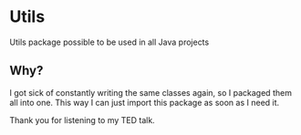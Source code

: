 # Utils
Utils package possible to be used in all Java projects

## Why?
I got sick of constantly writing the same classes again, so I packaged them all into one.
This way I can just import this package as soon as I need it.

Thank you for listening to my TED talk.